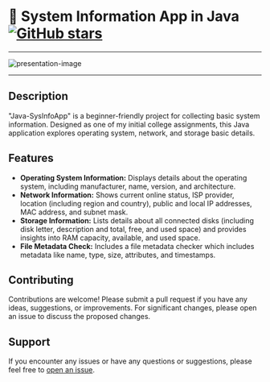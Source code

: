# 👤 System Information App in Java [![GitHub stars](https://img.shields.io/github/stars/PetrisGR/Java-SysInfoApp.svg)](https://github.com/PetrisGR/Java-SysInfoApp/stargazers)

---

![presentation-image](https://github.com/PetrisGR/Java-SysInfoApp/assets/121623120/08fcb5a3-954a-41ed-bdd0-701364602420)

---

## Description

"Java-SysInfoApp" is a beginner-friendly project for collecting basic system information. Designed as one of my initial college assignments, this Java application explores operating system, network, and storage basic details.

## Features

- **Operating System Information:** Displays details about the operating system, including manufacturer, name, version, and architecture.
- **Network Information:** Shows current online status, ISP provider, location (including region and country), public and local IP addresses, MAC address, and subnet mask.
- **Storage Information:** Lists details about all connected disks (including disk letter, description and total, free, and used space) and provides insights into RAM capacity, available, and used space.
- **File Metadata Check:** Includes a file metadata checker which includes metadata like name, type, size, attributes, and timestamps.

## Contributing

Contributions are welcome! Please submit a pull request if you have any ideas, suggestions, or improvements. For significant changes, please open an issue to discuss the proposed changes.

## Support

If you encounter any issues or have any questions or suggestions, please feel free to [open an issue](https://github.com/PetrisGR/Java-SysInfoApp/issues).
